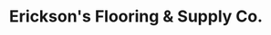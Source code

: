 ---
title: "Erickson's Flooring & Supply Co."
url: /ferndale/ericksons-flooring-and-supply-co/
shop: flooring
---